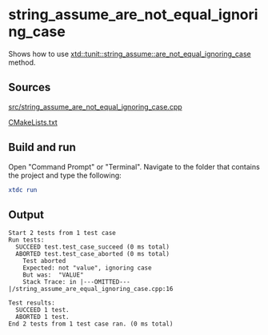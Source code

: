 # string_assume_are_not_equal_ignoring_case

Shows how to use [xtd::tunit::string_assume::are_not_equal_ignoring_case](https://gammasoft71.github.io/xtd/reference_guides/latest/classxtd_1_1tunit_1_1string__assume.html#a449112e01599e2cf99ab0972b6965457) method.

## Sources

[src/string_assume_are_not_equal_ignoring_case.cpp](src/string_assume_are_not_equal_ignoring_case.cpp)

[CMakeLists.txt](CMakeLists.txt)

## Build and run

Open "Command Prompt" or "Terminal". Navigate to the folder that contains the project and type the following:

```cmake
xtdc run
```

## Output

```
Start 2 tests from 1 test case
Run tests:
  SUCCEED test.test_case_succeed (0 ms total)
  ABORTED test.test_case_aborted (0 ms total)
    Test aborted
    Expected: not "value", ignoring case
    But was:  "VALUE"
    Stack Trace: in |---OMITTED---|/string_assume_are_equal_ignoring_case.cpp:16

Test results:
  SUCCEED 1 test.
  ABORTED 1 test.
End 2 tests from 1 test case ran. (0 ms total)
```
